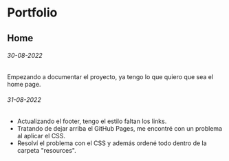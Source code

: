 # Portfolio

## Home

###### 30-08-2022
Empezando a documentar el proyecto, ya tengo lo que quiero que sea el home page.

###### 31-08-2022
- Actualizando el footer, tengo el estilo faltan los links.
- Tratando de dejar arriba el GitHub Pages, me encontré con un problema al aplicar el CSS.
- Resolví el problema con el CSS y además ordené todo dentro de la carpeta "resources".
